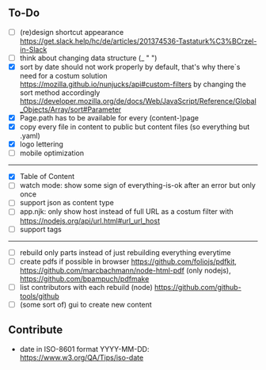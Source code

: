 ## To-Do

- [ ] (re)design shortcut appearance  https://get.slack.help/hc/de/articles/201374536-Tastaturk%C3%BCrzel-in-Slack
- [ ] think about changing data structure (_ " ")
- [x] sort by date should not work properly by default, that's why there`s need for a costum solution https://mozilla.github.io/nunjucks/api#custom-filters
by changing the sort method accordingly https://developer.mozilla.org/de/docs/Web/JavaScript/Reference/Global_Objects/Array/sort#Parameter
- [x] Page.path has to be available for every (content-)page
- [x] copy every file in content to public but content files (so everything but .yaml) 
- [x] logo lettering
- [ ] mobile optimization

---
 
- [x] Table of Content
- [ ] watch mode: show some sign of everything-is-ok after an error but only once
- [ ] support json as content type
- [ ] app.njk: only show host instead of full URL as a costum filter with https://nodejs.org/api/url.html#url_url_host
- [ ] support tags

---

- [ ] rebuild only parts instead of just rebuilding everything everytime
- [ ] create pdfs if possible in browser https://github.com/foliojs/pdfkit, https://github.com/marcbachmann/node-html-pdf (only nodejs), https://github.com/bpampuch/pdfmake
- [ ] list contributors with each rebuild (node) https://github.com/github-tools/github
- [ ] (some sort of) gui to create new content

## Contribute
- date in ISO-8601 format YYYY-MM-DD: https://www.w3.org/QA/Tips/iso-date 